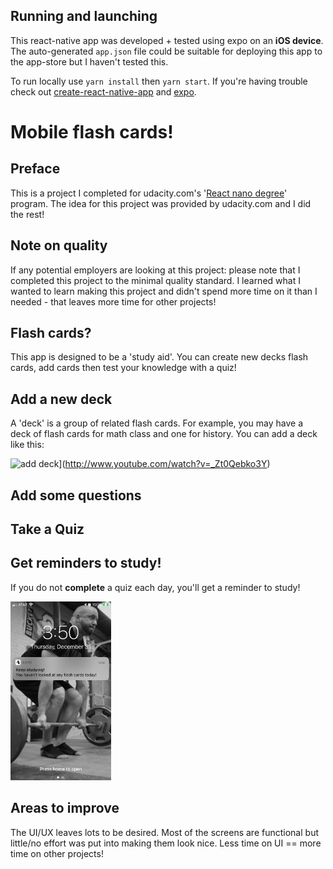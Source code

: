## Running and launching
This react-native app was developed + tested using expo on an **iOS device**. The auto-generated `app.json` file could be suitable for deploying this app to the app-store but I haven't tested this.

To run locally use `yarn install` then `yarn start`. If you're having trouble check out [create-react-native-app](https://github.com/expo/create-react-native-app) and [expo](https://docs.expo.io/get-started/installation/).

# Mobile flash cards!

## Preface
This is a project I completed for udacity.com's '[React nano degree](https://d20vrrgs8k4bvw.cloudfront.net/documents/en-US/reactnd-syllabus-3.0.pdf)' program. The idea for this project was provided by udacity.com and I did the rest!

## Note on quality
If any potential employers are looking at this project: please note that I completed this project to the minimal quality standard. I learned what I wanted to learn making this project and didn't spend more time on it than I needed - that leaves more time for other projects!

## Flash cards?
This app is designed to be a 'study aid'. You can create new decks flash cards, add cards then test your knowledge with a quiz!

## Add a new deck
A 'deck' is a group of related flash cards. For example, you may have a deck of flash cards for math class and one for history. You can add a deck like this:

![add deck](http://img.youtube.com/vi/_Zt0Qebko3Y/0.jpg)](http://www.youtube.com/watch?v=_Zt0Qebko3Y)

## Add some questions

## Take a Quiz

## Get reminders to study!
If you do not **complete** a quiz each day, you'll get a reminder to study!

<img src='doc-images/study-reminder.png' height='286px' alt='study reminder'>

## Areas to improve
The UI/UX leaves lots to be desired. Most of the screens are functional but little/no effort was put into making them look nice. Less time on UI == more time on other projects!
